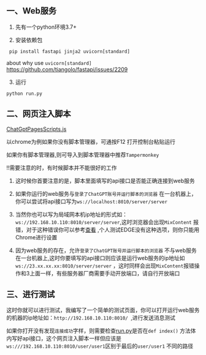## 一、Web服务

1. 先有一个python环境3.7+

2. 安装依赖包

```shell
 pip install fastapi jinja2 uvicorn[standard]
```

about why use `uvicorn[standard]` https://github.com/tiangolo/fastapi/issues/2209

3. 运行

```shell
python run.py
```

## 二、网页注入脚本

[ChatGptPagesScripts.js](../ChatGptPagesScripts.js)

以chrome为例如果你没有脚本管理器，可通按F12 打开控制台粘贴运行

如果你有脚本管理器,则可导入到脚本管理器中推荐`Tampermonkey`

!!需要注意的时，有时候脚本并不能很好的工作

1. 这时候你首要注意的是，脚本里面填写的api接口是否能正确连接到web服务

2. 如果你运行的web服务与`登录了ChatGPT账号并运行脚本的浏览器`
   在一台机器上，你可以尝试将api接口写为`ws://localhost:8010/server/server`

3. 当然你也可以写为局域网本机ip地址的形式如：`ws://192.168.10.110:8010/server/server`,这时浏览器会出现`MixContent`
   报错，对于这种错误你可以参考[查看](可参考：https://blog.csdn.net/qq_36657291/article/details/111947175)
   ,个人测试EDGE没有这种选项，则你只能用Chrome进行设置

4. 因为web服务的存在，允许`登录了ChatGPT账号并运行脚本的浏览器`
   不与web服务在一台机器上,这时你要填写的api接口则应该是运行web服务的ip地址如`ws://23.xx.xx.xx:8010/server/server`
   ，这时同样会出现`MixContent`报错操作和3上面一样，有些服务器厂商需要手动开放端口，请自行开放端口

## 三、进行测试

   这时你就可以进行测试，我编写了一个简单的测试页面，你可以打开运行web服务的机器的ip地址如：`http://192.168.10.110:8010/ `,进行发送消息测试
   
   如果你打开没有发现`连接成功`字样，则需要检查[run.py](../run.py)是否在`def index()`
   方法体内写好api接口，这个网页注入脚本一样但应该是`ws:///192.168.10.110:8010/user/user1`区别于最后的`user/user1` 不同的路径
   
   
   



